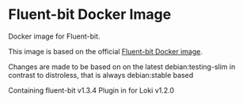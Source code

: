 # Fluent-bit Docker Image

Docker image for Fluent-bit.

This image is based on the official [Fluent-bit Docker image](https://github.com/fluent/fluent-bit-docker-image).

Changes are made to be based on on the latest debian:testing-slim in contrast to distroless, that is always debian:stable based

Containing fluent-bit v1.3.4
Plugin in for Loki v1.2.0
